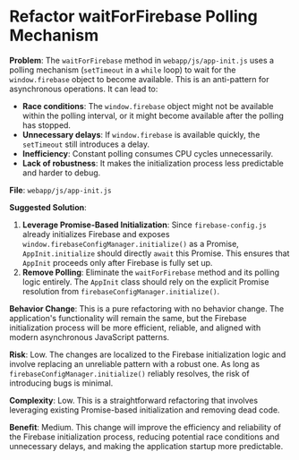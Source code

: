 # Refactor waitForFirebase Polling Mechanism

**Problem**: The `waitForFirebase` method in `webapp/js/app-init.js` uses a polling mechanism (`setTimeout` in a `while` loop) to wait for the `window.firebase` object to become available. This is an anti-pattern for asynchronous operations. It can lead to:
- **Race conditions**: The `window.firebase` object might not be available within the polling interval, or it might become available after the polling has stopped.
- **Unnecessary delays**: If `window.firebase` is available quickly, the `setTimeout` still introduces a delay.
- **Inefficiency**: Constant polling consumes CPU cycles unnecessarily.
- **Lack of robustness**: It makes the initialization process less predictable and harder to debug.

**File**: `webapp/js/app-init.js`

**Suggested Solution**:
1. **Leverage Promise-Based Initialization**: Since `firebase-config.js` already initializes Firebase and exposes `window.firebaseConfigManager.initialize()` as a Promise, `AppInit.initialize` should directly `await` this Promise. This ensures that `AppInit` proceeds only after Firebase is fully set up.
2. **Remove Polling**: Eliminate the `waitForFirebase` method and its polling logic entirely. The `AppInit` class should rely on the explicit Promise resolution from `firebaseConfigManager.initialize()`.

**Behavior Change**: This is a pure refactoring with no behavior change. The application's functionality will remain the same, but the Firebase initialization process will be more efficient, reliable, and aligned with modern asynchronous JavaScript patterns.

**Risk**: Low. The changes are localized to the Firebase initialization logic and involve replacing an unreliable pattern with a robust one. As long as `firebaseConfigManager.initialize()` reliably resolves, the risk of introducing bugs is minimal.

**Complexity**: Low. This is a straightforward refactoring that involves leveraging existing Promise-based initialization and removing dead code.

**Benefit**: Medium. This change will improve the efficiency and reliability of the Firebase initialization process, reducing potential race conditions and unnecessary delays, and making the application startup more predictable.